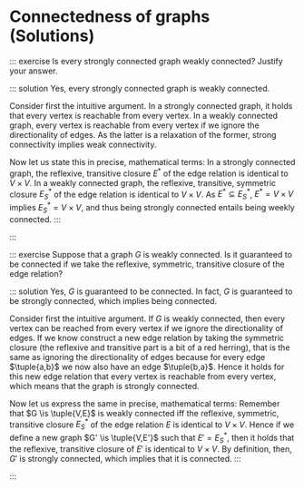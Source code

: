 # Connectedness of graphs (Solutions)

::: exercise
Is every strongly connected graph weakly connected?
Justify your answer.

::: solution
Yes, every strongly connected graph is weakly connected.

Consider first the intuitive argument.
In a strongly connected graph, it holds that every vertex is reachable from every vertex.
In a weakly connected graph, every vertex is reachable from every vertex if we ignore the directionality of edges.
As the latter is a relaxation of the former, strong connectivity implies weak connectivity.

Now let us state this in precise, mathematical terms:
In a strongly connected graph, the reflexive, transitive closure $E^*$ of the edge relation is identical to $V \times V$.
In a weakly connected graph, the reflexive, transitive, symmetric closure $E^*_S$ of the edge relation is identical to $V \times V$.
As $E^* \subseteq E^*_S$, $E^* = V \times V$ implies $E^*_S = V \times V$, and thus being strongly connected entails being weekly connected.
:::

:::

::: exercise
Suppose that a graph $G$ is weakly connected.
Is it guaranteed to be connected if we take the reflexive, symmetric, transitive closure of the edge relation?

::: solution
Yes, $G$ is guaranteed to be connected.
In fact, $G$ is guaranteed to be strongly connected, which implies being connected.

Consider first the intuitive argument.
If $G$ is weakly connected, then every vertex can be reached from every vertex if we ignore the directionality of edges.
If we know construct a new edge relation by taking the symmetric closure (the reflexive and transitive part is a bit of a red herring), that is the same as ignoring the directionality of edges because for every edge $\tuple{a,b}$ we now also have an edge $\tuple{b,a}$.
Hence it holds for this new edge relation that every vertex is reachable from every vertex, which means that the graph is strongly connected.

Now let us express the same in precise, mathematical terms:
Remember that $G \is \tuple{V,E}$ is weakly connected iff the reflexive, symmetric, transitive closure $E^*_S$ of the edge relation $E$ is identical to $V \times V$.
Hence if we define a new graph $G' \is \tuple{V,E'}$ such that $E' = E^*_S$, then it holds that the reflexive, transitive closure of $E'$ is identical to $V \times V$.
By definition, then, $G'$ is strongly connected, which implies that it is connected.
:::

:::
